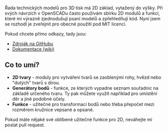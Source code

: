 <!-- dcterms:title = A2D: Moje 2D knihovna pro OpenSCAD -->
<!-- dcterms:abstract = Řada technických modelů pro 3D tisk má 2D základ, vytažený do výšky. Při svých návrzích v OpenSCADu často používám sbírku 2D modulů a funkcí, které mi výrazně zjednodušují psaní modelů a zpřehledňují kód. Nyní jsem se rozhodl je zveřejnit pro obecné použití pod MIT licencí. -->
<!-- dcterms:creator = Michal Altair Valášek -->
<!-- x4w:coverUrl = /cover-pictures/20200220-a2d.png -->
<!-- x4w:pictureUrl = /perex-pictures/20200220-a2d.png -->
<!-- x4w:pictureWidth = 150 -->
<!-- x4w:pictureHeight = 150 -->
<!-- x4w:category = 3D tisk -->
<!-- dcterms:dateAccepted = 2020-02-20 -->

Řada technických modelů pro 3D tisk má 2D základ, vytažený do výšky. Při svých návrzích v OpenSCADu často používám sbírku 2D modulů a funkcí, které mi výrazně zjednodušují psaní modelů a zpřehledňují kód. Nyní jsem se rozhodl je zveřejnit pro obecné použití pod MIT licencí.

Pokud chcete přímo odkazy, tady jsou:

* [Zdroják na GitHubu](https://github.com/ridercz/A2D)
* [Dokumentace (wiki)](https://github.com/ridercz/A2D/wiki)

## Co to umí?

* **2D tvary** - moduly pro vytváření tvarů se zaoblenými rohy, hvězd nebo "dutých" tvarů s dírou.
* **Generátory bodů** - funkce, ze kterých vypadne seznam souřadnic na základě určeného tvaru. Ty pak můžete využít například pro umístění děr a jiné podobné účely.
* **Funkce** - užitečné pro transformaci bodů nebo třeba přepočet mezi rozměrem kružnice vepsané a opsané.

Pokud máte nějaké své oblíbené užitečné funkce pro 2D, neváhejte mi poslat pull request.